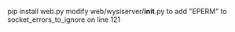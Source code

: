 pip install web.py
modify web/wysiserver/__init__.py to add "EPERM" to socket_errors_to_ignore on line 121